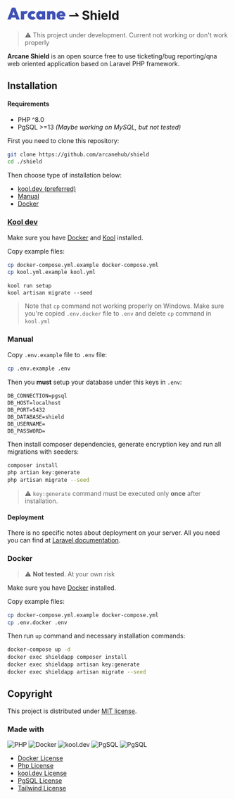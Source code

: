# [<img src="https://raw.githubusercontent.com/arcanehub/arcanehub/24b2737ca7acbccb6e314ae02cb95b99ba9c667f/images/logo_colored.svg" height="28" />](https://github.com/arcanehub/arcanehub) ⇀ Shield

> :warning: This project under development.
> Current not working or don't work properly

**Arcane Shield** is an open source free to use ticketing/bug reporting/qna web oriented application based on Laravel PHP framework.

## Installation

#### Requirements

- PHP ^8.0
- PgSQL >=13 _(Maybe working on MySQL, but not tested)_

First you need to clone this repository:

```bash
git clone https://github.com/arcanehub/shield
cd ./shield
```

Then choose type of installation below:

- [kool.dev (preferred)](#kool-dev)
- [Manual](#manual)
- [Docker](#docker)

### [Kool dev](https://kool.dev)

Make sure you have [Docker](https://www.docker.com) and [Kool](https://kool.dev) installed.

Copy example files:
```bash
cp docker-compose.yml.example docker-compose.yml
cp kool.yml.example kool.yml
```

```
kool run setup
kool artisan migrate --seed
```

> Note that `cp` command not working properly on Windows.
> Make sure you're copied `.env.docker` file to `.env` and
> delete `cp` command in `kool.yml`

### Manual

Copy `.env.example` file to `.env` file:

```bash
cp .env.example .env
```

Then you **must** setup your database under this keys in `.env`:
```dotenv
DB_CONNECTION=pgsql
DB_HOST=localhost
DB_PORT=5432
DB_DATABASE=shield
DB_USERNAME=
DB_PASSWORD=
```

Then install composer dependencies, generate encryption key and run all migrations with seeders:
```bash
composer install
php artian key:generate
php artisan migrate --seed
```

> :warning: `key:generate` command must be executed only **once** after installation.

#### Deployment
There is no specific notes about deployment on your server.
All you need you can find at [Laravel documentation](https://laravel.com/docs/8.x/deployment).


### Docker
> :warning: **Not tested**. At your own risk

Make sure you have [Docker](https://www.docker.com) installed.

Copy example files:
```bash
cp docker-compose.yml.example docker-compose.yml
cp .env.docker .env
```

Then run `up` command and necessary installation commands:
```bash
docker-compose up -d
docker exec shieldapp composer install
docker exec shieldapp artisan key:generate
docker exec shieldapp artisan migrate --seed
```

## Copyright

This project is distributed under [MIT license](https://github.com/arcanehub/shield/blob/main/LICENSE.md).

### Made with

<img src="https://www.php.net/images/logos/new-php-logo.svg" height="30" alt="PHP" />
<img src="https://www.docker.com/sites/default/files/d8/2019-07/horizontal-logo-monochromatic-white.png" height="30" alt="Docker" />
<img src="https://kool.dev/img/logo.png" height="24" alt="kool.dev" />
<img src="https://www.postgresql.org/media/img/about/press/elephant.png" height="30" alt="PgSQL" />
<img src="https://tailwindcss.com/_next/static/media/tailwindcss-logotype.128b6e12eb85d013bc9f80a917f57efe.svg" height="20" alt="PgSQL" />

- [Docker License](https://www.docker.com/legal)
- [Php License](https://www.php.net/license/index.php)
- [kool.dev License](https://github.com/kool-dev/kool/blob/master/LICENSE.md)
- [PgSQL License](https://www.postgresql.org/about/licence)
- [Tailwind License](https://github.com/tailwindlabs/tailwindcss/blob/master/LICENSE)
